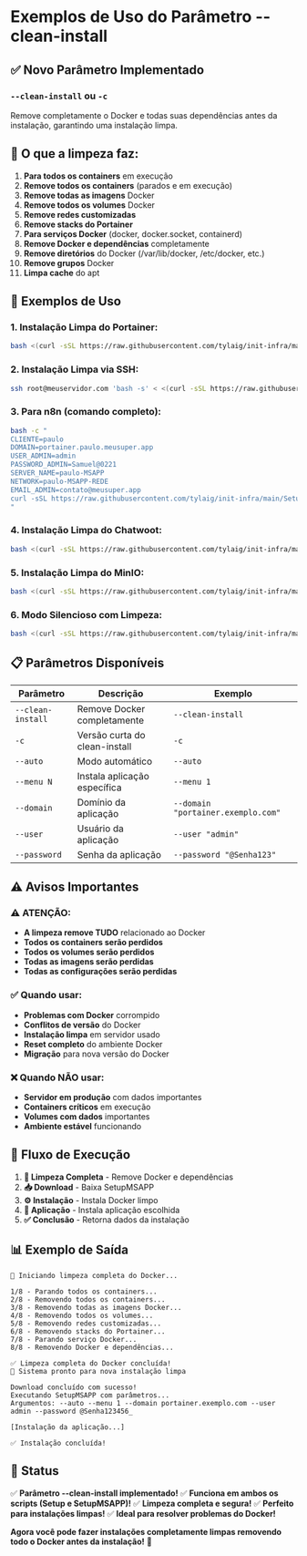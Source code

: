 # Exemplos de Uso do Parâmetro --clean-install

## ✅ **Novo Parâmetro Implementado**

### **`--clean-install` ou `-c`**
Remove completamente o Docker e todas suas dependências antes da instalação, garantindo uma instalação limpa.

## 🧹 **O que a limpeza faz:**

1. **Para todos os containers** em execução
2. **Remove todos os containers** (parados e em execução)
3. **Remove todas as imagens** Docker
4. **Remove todos os volumes** Docker
5. **Remove redes customizadas**
6. **Remove stacks do Portainer**
7. **Para serviços Docker** (docker, docker.socket, containerd)
8. **Remove Docker e dependências** completamente
9. **Remove diretórios** do Docker (/var/lib/docker, /etc/docker, etc.)
10. **Remove grupos** Docker
11. **Limpa cache** do apt

## 🚀 **Exemplos de Uso**

### **1. Instalação Limpa do Portainer:**
```bash
bash <(curl -sSL https://raw.githubusercontent.com/tylaig/init-infra/main/Setup) --clean-install --auto --menu 1 --domain portainer.exemplo.com --user admin --password '@Senha123456_'
```

### **2. Instalação Limpa via SSH:**
```bash
ssh root@meuservidor.com 'bash -s' < <(curl -sSL https://raw.githubusercontent.com/tylaig/init-infra/main/Setup) --clean-install --auto --menu 1 --domain portainer.exemplo.com --user admin --password '@Senha123456_'
```

### **3. Para n8n (comando completo):**
```bash
bash -c "
CLIENTE=paulo
DOMAIN=portainer.paulo.meusuper.app
USER_ADMIN=admin
PASSWORD_ADMIN=Samuel@0221
SERVER_NAME=paulo-MSAPP
NETWORK=paulo-MSAPP-REDE
EMAIL_ADMIN=contato@meusuper.app
curl -sSL https://raw.githubusercontent.com/tylaig/init-infra/main/Setup | bash -s -- --clean-install --auto --menu 1 --domain \"\$DOMAIN\" --user \"\$USER_ADMIN\" --password \"\$PASSWORD_ADMIN\" --server-name \"\$SERVER_NAME\" --network \"\$NETWORK\" --email \"\$EMAIL_ADMIN\"
"
```

### **4. Instalação Limpa do Chatwoot:**
```bash
bash <(curl -sSL https://raw.githubusercontent.com/tylaig/init-infra/main/Setup) --clean-install --auto --menu 2 --domain chatwoot.exemplo.com --user admin --password '@Senha123456_' --email 'admin@exemplo.com' --db-name 'chatwoot' --db-user 'chatwoot' --db-password '@SenhaDB123'
```

### **5. Instalação Limpa do MinIO:**
```bash
bash <(curl -sSL https://raw.githubusercontent.com/tylaig/init-infra/main/Setup) --clean-install --auto --menu 6 --domain minio.exemplo.com --bucket-name 'meubucket' --access-key 'minioadmin' --secret-key '@SenhaMinIO123'
```

### **6. Modo Silencioso com Limpeza:**
```bash
bash <(curl -sSL https://raw.githubusercontent.com/tylaig/init-infra/main/Setup) --clean-install --quiet --return-data --auto --menu 1 --domain portainer.exemplo.com --user admin --password '@Senha123456_'
```

## 📋 **Parâmetros Disponíveis**

| Parâmetro | Descrição | Exemplo |
|-----------|-----------|---------|
| `--clean-install` | Remove Docker completamente | `--clean-install` |
| `-c` | Versão curta do clean-install | `-c` |
| `--auto` | Modo automático | `--auto` |
| `--menu N` | Instala aplicação específica | `--menu 1` |
| `--domain` | Domínio da aplicação | `--domain "portainer.exemplo.com"` |
| `--user` | Usuário da aplicação | `--user "admin"` |
| `--password` | Senha da aplicação | `--password "@Senha123"` |

## ⚠️ **Avisos Importantes**

### **⚠️ ATENÇÃO:**
- **A limpeza remove TUDO** relacionado ao Docker
- **Todos os containers serão perdidos**
- **Todos os volumes serão perdidos**
- **Todas as imagens serão perdidas**
- **Todas as configurações serão perdidas**

### **✅ Quando usar:**
- **Problemas com Docker** corrompido
- **Conflitos de versão** do Docker
- **Instalação limpa** em servidor usado
- **Reset completo** do ambiente Docker
- **Migração** para nova versão do Docker

### **❌ Quando NÃO usar:**
- **Servidor em produção** com dados importantes
- **Containers críticos** em execução
- **Volumes com dados** importantes
- **Ambiente estável** funcionando

## 🔄 **Fluxo de Execução**

1. **🧹 Limpeza Completa** - Remove Docker e dependências
2. **📥 Download** - Baixa SetupMSAPP
3. **⚙️ Instalação** - Instala Docker limpo
4. **🚀 Aplicação** - Instala aplicação escolhida
5. **✅ Conclusão** - Retorna dados da instalação

## 📊 **Exemplo de Saída**

```
🧹 Iniciando limpeza completa do Docker...

1/8 - Parando todos os containers...
2/8 - Removendo todos os containers...
3/8 - Removendo todas as imagens Docker...
4/8 - Removendo todos os volumes...
5/8 - Removendo redes customizadas...
6/8 - Removendo stacks do Portainer...
7/8 - Parando serviço Docker...
8/8 - Removendo Docker e dependências...

✅ Limpeza completa do Docker concluída!
🔄 Sistema pronto para nova instalação limpa

Download concluído com sucesso!
Executando SetupMSAPP com parâmetros...
Argumentos: --auto --menu 1 --domain portainer.exemplo.com --user admin --password @Senha123456_

[Instalação da aplicação...]

✅ Instalação concluída!
```

## 🎯 **Status**

✅ **Parâmetro --clean-install implementado!**
✅ **Funciona em ambos os scripts (Setup e SetupMSAPP)!**
✅ **Limpeza completa e segura!**
✅ **Perfeito para instalações limpas!**
✅ **Ideal para resolver problemas do Docker!**

**Agora você pode fazer instalações completamente limpas removendo todo o Docker antes da instalação!** 🚀
